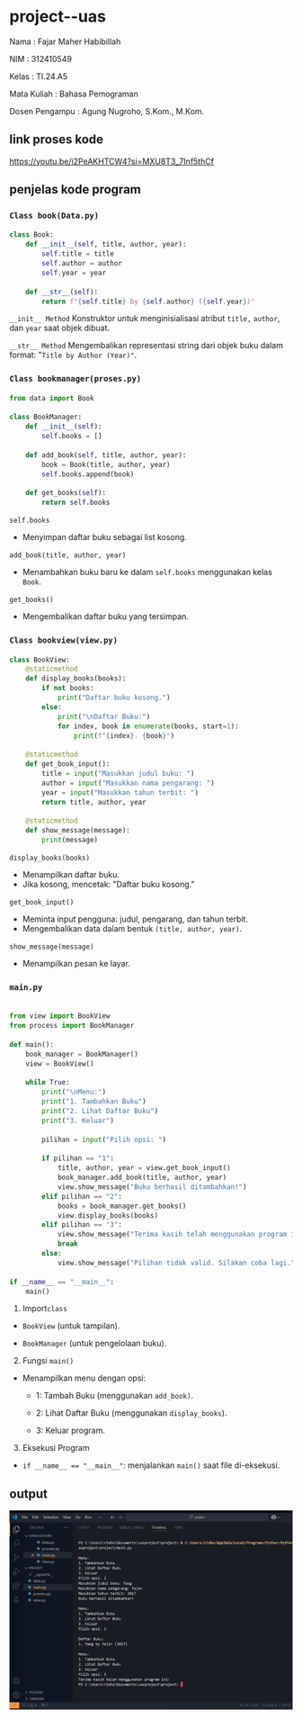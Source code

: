 # project--uas

Nama : Fajar Maher Habibillah

NIM : 312410549

Kelas : TI.24.A5

Mata Kuliah : Bahasa Pemograman

Dosen Pengampu : Agung Nugroho, S.Kom., M.Kom.

## link proses kode
https://youtu.be/i2PeAKHTCW4?si=MXU8T3_7Inf5thCf

## penjelas kode program

### ```Class book(Data.py)```

```python
class Book:
    def __init__(self, title, author, year):
        self.title = title
        self.author = author
        self.year = year

    def __str__(self):
        return f"{self.title} by {self.author} ({self.year})"
```
`__init__ Method`
Konstruktor untuk menginisialisasi atribut `title,` `author`, dan `year` saat objek dibuat.

`__str__ Method`
Mengembalikan representasi string dari objek buku dalam format:
"`Title by Author (Year)"`.

### ```Class bookmanager(proses.py)```

```python
from data import Book

class BookManager:
    def __init__(self):
        self.books = []

    def add_book(self, title, author, year):
        book = Book(title, author, year)
        self.books.append(book)

    def get_books(self):
        return self.books
```
`self.books`

- Menyimpan daftar buku sebagai list kosong.

`add_book(title, author, year)`

- Menambahkan buku baru ke dalam `self.books` menggunakan kelas `Book`.

`get_books()`

- Mengembalikan daftar buku yang tersimpan.

### ```Class bookview(view.py)```
```python
class BookView:
    @staticmethod
    def display_books(books):
        if not books:
            print("Daftar buku kosong.")
        else:
            print("\nDaftar Buku:")
            for index, book in enumerate(books, start=1):
                print(f"{index}. {book}")

    @staticmethod
    def get_book_input():
        title = input("Masukkan judul buku: ")
        author = input("Masukkan nama pengarang: ")
        year = input("Masukkan tahun terbit: ")
        return title, author, year

    @staticmethod
    def show_message(message):
        print(message)
```
`display_books(books)`

- Menampilkan daftar buku.
- Jika kosong, mencetak: "Daftar buku kosong."

`get_book_input()`

- Meminta input pengguna: judul, pengarang, dan tahun terbit.
- Mengembalikan data dalam bentuk `(title, author, year)`.

`show_message(message)`

- Menampilkan pesan ke layar.

### ```main.py```

```python

from view import BookView
from process import BookManager

def main():
    book_manager = BookManager()
    view = BookView()

    while True:
        print("\nMenu:")
        print("1. Tambahkan Buku")
        print("2. Lihat Daftar Buku")
        print("3. Keluar")

        pilihan = input("Pilih opsi: ")

        if pilihan == "1":
            title, author, year = view.get_book_input()
            book_manager.add_book(title, author, year)
            view.show_message("Buku berhasil ditambahkan!")
        elif pilihan == "2":
            books = book_manager.get_books()
            view.display_books(books)
        elif pilihan == "3":
            view.show_message("Terima kasih telah menggunakan program ini!")
            break
        else:
            view.show_message("Pilihan tidak valid. Silakan coba lagi.")

if __name__ == "__main__":
    main()
```

1. Import`class`

- `BookView` (untuk tampilan).

- `BookManager` (untuk pengelolaan buku).

2. Fungsi `main()`

- Menampilkan menu dengan opsi:

  - 1: Tambah Buku (menggunakan `add_book)`.
  
  - 2: Lihat Daftar Buku (menggunakan `display_books`).
  
  - 3: Keluar program.

3. Eksekusi Program

- `if __name__ == "__main__"`: menjalankan `main()` saat file di-eksekusi.


## output
![foto](https://github.com/FajarMhr24/foto/blob/55b582ae82adf2bb7d2c8fec1ca404a38332bcc4/Screenshot_20250116_061058.png) 


